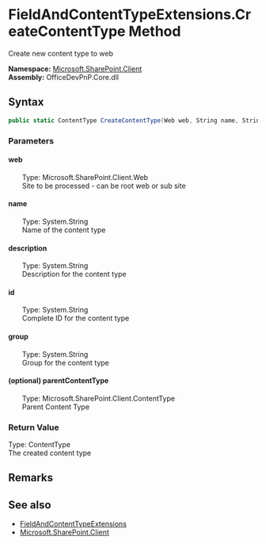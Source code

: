 # FieldAndContentTypeExtensions.CreateContentType Method  
 Create new content type to web   

**Namespace:** [Microsoft.SharePoint.Client](Microsoft.SharePoint.Client.md)  
**Assembly:** OfficeDevPnP.Core.dll  
## Syntax
```C#
public static ContentType CreateContentType(Web web, String name, String description, String id, String group, ContentType parentContentType)
```
### Parameters
#### web  
&emsp;&emsp;Type: Microsoft.SharePoint.Client.Web  
&emsp;&emsp;Site to be processed - can be root web or sub site  

  

#### name  
&emsp;&emsp;Type: System.String  
&emsp;&emsp;Name of the content type  

  

#### description  
&emsp;&emsp;Type: System.String  
&emsp;&emsp;Description for the content type  

  

#### id  
&emsp;&emsp;Type: System.String  
&emsp;&emsp;Complete ID for the content type  

  

#### group  
&emsp;&emsp;Type: System.String  
&emsp;&emsp;Group for the content type  

  

#### (optional) parentContentType  
&emsp;&emsp;Type: Microsoft.SharePoint.Client.ContentType  
&emsp;&emsp;Parent Content Type  

  

### Return Value
Type: ContentType  
The created content type  


## Remarks
  
## See also
- [FieldAndContentTypeExtensions](Microsoft.SharePoint.Client.FieldAndContentTypeExtensions.md) 
- [Microsoft.SharePoint.Client](Microsoft.SharePoint.Client.md) 
